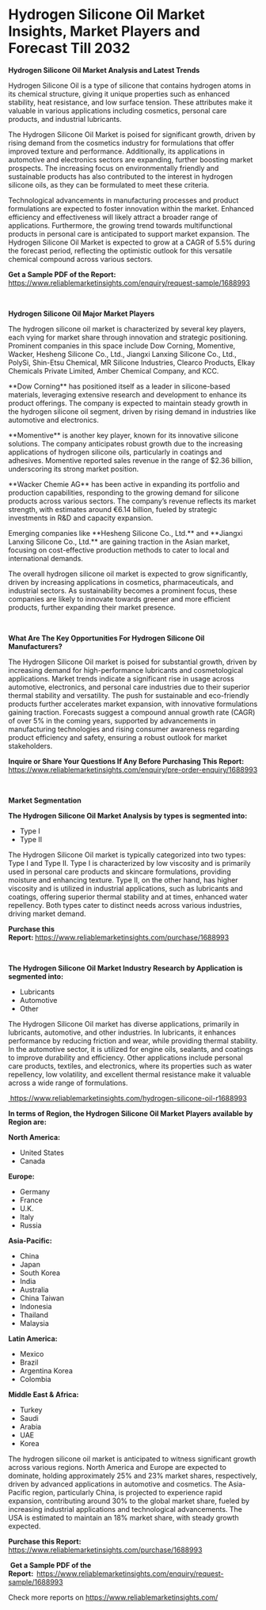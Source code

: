 <p><h1>Hydrogen Silicone Oil Market Insights, Market Players and Forecast Till 2032</h1></p><p><strong>Hydrogen Silicone Oil Market Analysis and Latest Trends</strong></p>
<p><p>Hydrogen Silicone Oil is a type of silicone that contains hydrogen atoms in its chemical structure, giving it unique properties such as enhanced stability, heat resistance, and low surface tension. These attributes make it valuable in various applications including cosmetics, personal care products, and industrial lubricants. </p><p>The Hydrogen Silicone Oil Market is poised for significant growth, driven by rising demand from the cosmetics industry for formulations that offer improved texture and performance. Additionally, its applications in automotive and electronics sectors are expanding, further boosting market prospects. The increasing focus on environmentally friendly and sustainable products has also contributed to the interest in hydrogen silicone oils, as they can be formulated to meet these criteria.</p><p>Technological advancements in manufacturing processes and product formulations are expected to foster innovation within the market. Enhanced efficiency and effectiveness will likely attract a broader range of applications. Furthermore, the growing trend towards multifunctional products in personal care is anticipated to support market expansion. The Hydrogen Silicone Oil Market is expected to grow at a CAGR of 5.5% during the forecast period, reflecting the optimistic outlook for this versatile chemical compound across various sectors.</p></p>
<p><strong>Get a Sample PDF of the Report:&nbsp;</strong> <a href="https://www.reliablemarketinsights.com/enquiry/request-sample/1688993?utm_campaign=2802&utm_medium=2&utm_source=Github&utm_content=ia&utm_term=26032025&utm_id=hydrogen-silicone-oil">https://www.reliablemarketinsights.com/enquiry/request-sample/1688993</a></p>
<p>&nbsp;</p>
<p><strong>Hydrogen Silicone Oil Major Market Players</strong></p>
<p><p>The hydrogen silicone oil market is characterized by several key players, each vying for market share through innovation and strategic positioning. Prominent companies in this space include Dow Corning, Momentive, Wacker, Hesheng Silicone Co., Ltd., Jiangxi Lanxing Silicone Co., Ltd., PolySi, Shin-Etsu Chemical, MR Silicone Industries, Clearco Products, Elkay Chemicals Private Limited, Amber Chemical Company, and KCC. </p><p>**Dow Corning** has positioned itself as a leader in silicone-based materials, leveraging extensive research and development to enhance its product offerings. The company is expected to maintain steady growth in the hydrogen silicone oil segment, driven by rising demand in industries like automotive and electronics.</p><p>**Momentive** is another key player, known for its innovative silicone solutions. The company anticipates robust growth due to the increasing applications of hydrogen silicone oils, particularly in coatings and adhesives. Momentive reported sales revenue in the range of $2.36 billion, underscoring its strong market position.</p><p>**Wacker Chemie AG** has been active in expanding its portfolio and production capabilities, responding to the growing demand for silicone products across various sectors. The company’s revenue reflects its market strength, with estimates around €6.14 billion, fueled by strategic investments in R&D and capacity expansion.</p><p>Emerging companies like **Hesheng Silicone Co., Ltd.** and **Jiangxi Lanxing Silicone Co., Ltd.** are gaining traction in the Asian market, focusing on cost-effective production methods to cater to local and international demands.</p><p>The overall hydrogen silicone oil market is expected to grow significantly, driven by increasing applications in cosmetics, pharmaceuticals, and industrial sectors. As sustainability becomes a prominent focus, these companies are likely to innovate towards greener and more efficient products, further expanding their market presence.</p></p>
<p>&nbsp;</p>
<p><strong>What Are The Key Opportunities For Hydrogen Silicone Oil Manufacturers?</strong></p>
<p><p>The Hydrogen Silicone Oil market is poised for substantial growth, driven by increasing demand for high-performance lubricants and cosmetological applications. Market trends indicate a significant rise in usage across automotive, electronics, and personal care industries due to their superior thermal stability and versatility. The push for sustainable and eco-friendly products further accelerates market expansion, with innovative formulations gaining traction. Forecasts suggest a compound annual growth rate (CAGR) of over 5% in the coming years, supported by advancements in manufacturing technologies and rising consumer awareness regarding product efficiency and safety, ensuring a robust outlook for market stakeholders.</p></p>
<p><strong>Inquire or Share Your Questions If Any Before Purchasing This Report:</strong> <a href="https://www.reliablemarketinsights.com/enquiry/pre-order-enquiry/1688993?utm_campaign=2802&utm_medium=2&utm_source=Github&utm_content=ia&utm_term=26032025&utm_id=hydrogen-silicone-oil">https://www.reliablemarketinsights.com/enquiry/pre-order-enquiry/1688993</a></p>
<p>&nbsp;</p>
<p><strong>Market Segmentation</strong></p>
<p><strong>The Hydrogen Silicone Oil Market Analysis by types is segmented into:</strong></p>
<p><ul><li>Type I</li><li>Type II</li></ul></p>
<p><p>The Hydrogen Silicone Oil market is typically categorized into two types: Type I and Type II. Type I is characterized by low viscosity and is primarily used in personal care products and skincare formulations, providing moisture and enhancing texture. Type II, on the other hand, has higher viscosity and is utilized in industrial applications, such as lubricants and coatings, offering superior thermal stability and at times, enhanced water repellency. Both types cater to distinct needs across various industries, driving market demand.</p></p>
<p><strong>Purchase this Report:&nbsp;</strong><a href="https://www.reliablemarketinsights.com/purchase/1688993?utm_campaign=2802&utm_medium=2&utm_source=Github&utm_content=ia&utm_term=26032025&utm_id=hydrogen-silicone-oil">https://www.reliablemarketinsights.com/purchase/1688993</a></p>
<p>&nbsp;</p>
<p><strong>The Hydrogen Silicone Oil Market Industry Research by Application is segmented into:</strong></p>
<p><ul><li>Lubricants</li><li>Automotive</li><li>Other</li></ul></p>
<p><p>The Hydrogen Silicone Oil market has diverse applications, primarily in lubricants, automotive, and other industries. In lubricants, it enhances performance by reducing friction and wear, while providing thermal stability. In the automotive sector, it is utilized for engine oils, sealants, and coatings to improve durability and efficiency. Other applications include personal care products, textiles, and electronics, where its properties such as water repellency, low volatility, and excellent thermal resistance make it valuable across a wide range of formulations.</p></p>
<p><a href="https://www.reliablemarketinsights.com/hydrogen-silicone-oil-r1688993?utm_campaign=2802&utm_medium=2&utm_source=Github&utm_content=ia&utm_term=26032025&utm_id=hydrogen-silicone-oil">&nbsp;https://www.reliablemarketinsights.com/hydrogen-silicone-oil-r1688993</a></p>
<p><strong>In terms of Region, the Hydrogen Silicone Oil Market Players available by Region are:</strong></p>
<p>
    <p> <strong> North America: </strong>
        <ul>
            <li>United States</li>
            <li>Canada</li>
        </ul>
        </p> 
    <p> <strong> Europe: </strong>
        <ul>
            <li>Germany</li>
            <li>France</li>
            <li>U.K.</li>
            <li>Italy</li>
            <li>Russia</li>
        </ul>
        </p> 
    <p> <strong> Asia-Pacific: </strong>
        <ul>
            <li>China</li>
            <li>Japan</li>
            <li>South Korea</li>
            <li>India</li>
            <li>Australia</li>
            <li>China Taiwan</li>
            <li>Indonesia</li>
            <li>Thailand</li>
            <li>Malaysia</li>
        </ul>
        </p> 
    <p> <strong> Latin America: </strong>
        <ul>
            <li>Mexico</li>
            <li>Brazil</li>
            <li>Argentina Korea</li>
            <li>Colombia</li>
        </ul>
        </p> 
    <p> <strong> Middle East & Africa: </strong>
        <ul>
            <li>Turkey</li>
            <li>Saudi</li>
            <li>Arabia</li>
            <li>UAE</li>
            <li>Korea</li>
        </ul>
    </p>
    </p>
<p><p>The hydrogen silicone oil market is anticipated to witness significant growth across various regions. North America and Europe are expected to dominate, holding approximately 25% and 23% market shares, respectively, driven by advanced applications in automotive and cosmetics. The Asia-Pacific region, particularly China, is projected to experience rapid expansion, contributing around 30% to the global market share, fueled by increasing industrial applications and technological advancements. The USA is estimated to maintain an 18% market share, with steady growth expected.</p></p>
<p><strong>Purchase this Report: </strong><a href="https://www.reliablemarketinsights.com/purchase/1688993?utm_campaign=2802&utm_medium=2&utm_source=Github&utm_content=ia&utm_term=26032025&utm_id=hydrogen-silicone-oil">https://www.reliablemarketinsights.com/purchase/1688993</a></p>
<p>&nbsp;<strong>Get a Sample PDF of the Report:&nbsp;&nbsp;</strong><a href="https://www.reliablemarketinsights.com/enquiry/request-sample/1688993?utm_campaign=2802&utm_medium=2&utm_source=Github&utm_content=ia&utm_term=26032025&utm_id=hydrogen-silicone-oil">https://www.reliablemarketinsights.com/enquiry/request-sample/1688993</a></p>
<p><strong></strong></p>
<p>Check more reports on <a href="https://www.reliablemarketinsights.com/?utm_campaign=2802&utm_medium=2&utm_source=Github&utm_content=ia&utm_term=26032025&utm_id=hydrogen-silicone-oil">https://www.reliablemarketinsights.com/</a></p>